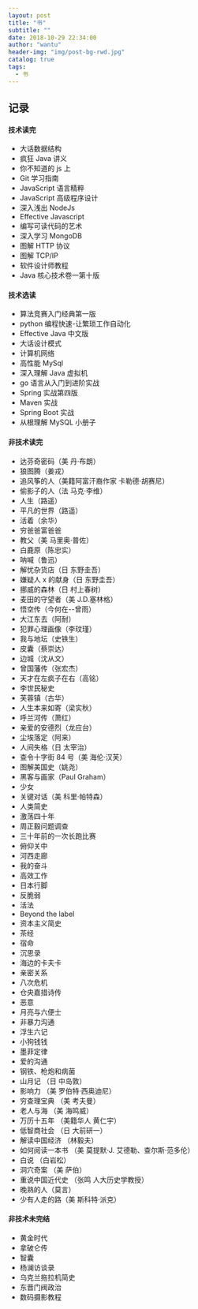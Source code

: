 ```yaml
---
layout: post
title: "书"
subtitle: ""
date: 2018-10-29 22:34:00
author: "wantu"
header-img: "img/post-bg-rwd.jpg"
catalog: true
tags:
  - 书
---
```


## 记录

#### 技术读完

- 大话数据结构
- 疯狂 Java 讲义
- 你不知道的 js 上
- Git 学习指南
- JavaScript 语言精粹
- JavaScript 高级程序设计
- 深入浅出 NodeJs
- Effective Javascript
- 编写可读代码的艺术
- 深入学习 MongoDB
- 图解 HTTP 协议
- 图解 TCP/IP
- 软件设计师教程
- Java 核心技术卷一第十版

#### 技术选读

- 算法竞赛入门经典第一版
- python 编程快速-让繁琐工作自动化
- Effective Java 中文版
- 大话设计模式
- 计算机网络
- 高性能 MySql
- 深入理解 Java 虚拟机
- go 语言从入门到进阶实战
- Spring 实战第四版
- Maven 实战
- Spring Boot 实战
- 从根理解 MySQL 小册子

#### 非技术读完

- 达芬奇密码（美 丹·布朗）
- 狼图腾（姜戎）
- 追风筝的人（美籍阿富汗裔作家 卡勒德·胡赛尼）
- 偷影子的人（法 马克·李维）
- 人生（路遥）
- 平凡的世界（路遥）
- 活着（余华）
- 穷爸爸富爸爸
- 教父（美 马里奥·普佐）
- 白鹿原（陈忠实）
- 呐喊（鲁迅）
- 解忧杂货店（日 东野圭吾）
- 嫌疑人 x 的献身（日 东野圭吾）
- 挪威的森林（日 村上春树）
- 麦田的守望者（美 J.D.塞林格）
- 悟空传（今何在--曾雨）
- 大江东去（阿耐）
- 犯罪心理画像（李玟瑾）
- 我与地坛（史铁生）
- 皮囊（蔡崇达）
- 边城（沈从文）
- 曾国藩传（张宏杰）
- 天才在左疯子在右（高铭）
- 李世民秘史
- 芙蓉镇（古华）
- 人生本来如寄（梁实秋）
- 呼兰河传（萧红）
- 亲爱的安德烈（龙应台）
- 尘埃落定（阿来）
- 人间失格（日 太宰治）
- 查令十字街 84 号（美 海伦·汉芙）
- 图解美国史（姚尧）
- 黑客与画家（Paul Graham）
- 少女
- 关键对话（美 科里·帕特森）
- 人类简史
- 激荡四十年
- 周正毅问题调查
- 三十年前的一次长跑比赛
- 俯仰关中
- 河西走廊
- 我的奋斗
- 高效工作
- 日本行脚
- 反脆弱
- 活法
- Beyond the label
- 资本主义简史
- 茶经
- 宿命
- 沉思录
- 海边的卡夫卡
- 亲密关系
- 八次危机
- 仓央嘉措诗传
- 恶意
- 月亮与六便士
- 非暴力沟通
- 浮生六记
- 小狗钱钱
- 墨菲定律
- 爱的沟通
- 钢铁、枪炮和病菌
- 山月记 （日 中岛敦）
- 影响力 （美 罗伯特·西奥迪尼）
- 穷查理宝典 （美 考夫曼）
- 老人与海 （美 海鸣威）
- 万历十五年 （美籍华人 黄仁宇）
- 低智商社会 （日 大前研一）
- 解读中国经济 （林毅夫）
- 如何阅读一本书 （美 莫提默·J. 艾德勒、查尔斯·范多伦）
- 白说 （白岩松）
- 洞穴奇案 （美 萨伯）
- 重说中国近代史 （张鸣 人大历史学教授）
- 晚熟的人（莫言）
- 少有人走的路（美 斯科特·派克）

#### 非技术未完结

- 黄金时代
- 拿破仑传
- 智囊
- 杨澜访谈录
- 乌克兰拖拉机简史
- 东晋门阀政治
- 数码摄影教程
